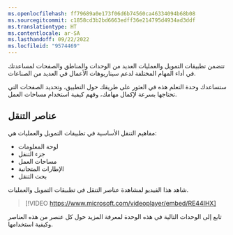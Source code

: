 ```yaml
---
ms.openlocfilehash: ff79689a0e173f06d6b74560ca46334094b68b08
ms.sourcegitcommit: c1858cd3b2bd6663edff36e214795d4934ad3ddf
ms.translationtype: HT
ms.contentlocale: ar-SA
ms.lasthandoff: 09/22/2022
ms.locfileid: "9574469"
---
```

تتضمن تطبيقات التمويل والعمليات العديد من الوحدات والمناطق والصفحات لمساعدتك في أداء المهام المختلفة لدعم سيناريوهات الأعمال في العديد من الصناعات. 

ستساعدك وحدة التعلم هذه في العثور على طريقك حول التطبيق، وتحديد الصفحات التي تحتاجها بسرعة لإكمال مهامك، وفهم كيفية استخدام مساحات العمل.

## <a name="navigation-elements"></a>عناصر التنقل

مفاهيم التنقل الأساسية في تطبيقات التمويل والعمليات هي:

- لوحة المعلومات
- جزء التنقل
- مساحات العمل
- الإطارات المتجانبة‬
- بحث التنقل

شاهد هذا الفيديو لمشاهدة عناصر التنقل في تطبيقات التمويل والعمليات. 

 > [!VIDEO https://www.microsoft.com/videoplayer/embed/RE44IHX] 

تابع إلى الوحدات التالية في هذه الوحدة لمعرفة المزيد حول كل عنصر من هذه العناصر وكيفية استخدامها.

